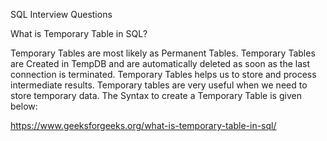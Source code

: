
SQL Interview Questions

What is Temporary Table in SQL?

Temporary Tables are most likely as Permanent Tables. Temporary Tables are Created in TempDB and are automatically deleted as soon as the last connection is terminated. Temporary Tables helps us to store and process intermediate results. Temporary tables are very useful when we need to store temporary data. The Syntax to create a Temporary Table is given below:

https://www.geeksforgeeks.org/what-is-temporary-table-in-sql/
